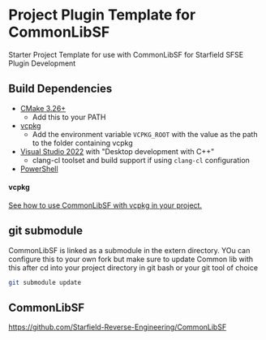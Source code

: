 # Project Plugin Template for CommonLibSF
Starter Project Template for use with CommonLibSF for Starfield SFSE Plugin Development

## Build Dependencies

- [CMake 3.26+](https://cmake.org/)
  - Add this to your PATH
- [vcpkg](https://github.com/microsoft/vcpkg)
  - Add the environment variable `VCPKG_ROOT` with the value as the path to the folder containing vcpkg
- [Visual Studio 2022](https://visualstudio.microsoft.com/) with "Desktop development with C++"
  - clang-cl toolset and build support if using `clang-cl` configuration
- [PowerShell](https://github.com/PowerShell/PowerShell/releases)

#### vcpkg

[See how to use CommonLibSF with vcpkg in your project.](https://github.com/Starfield-Reverse-Engineering/Starfield-RE-vcpkg)

## git submodule

CommonLibSF is linked as a submodule in the extern directory.    YOu can configure this to your own fork but make sure to update Common lib with this after cd into your project directory in git bash or your git tool of choice

```bash
git submodule update
```

## CommonLibSF
https://github.com/Starfield-Reverse-Engineering/CommonLibSF



